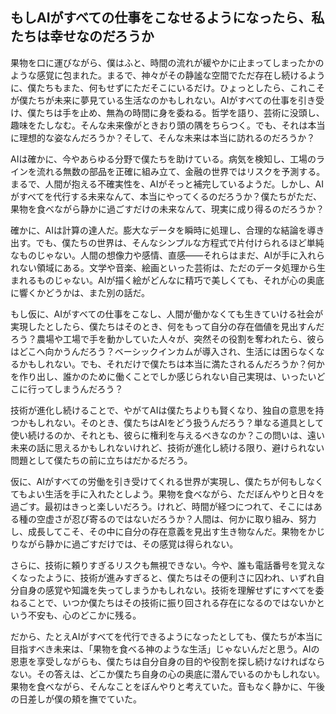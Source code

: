 ## もしAIがすべての仕事をこなせるようになったら、私たちは幸せなのだろうか

果物を口に運びながら、僕はふと、時間の流れが緩やかに止まってしまったかのような感覚に包まれた。まるで、神々がその静謐な空間でただ存在し続けるように、僕たちもまた、何もせずにただそこにいるだけ。ひょっとしたら、これこそが僕たちが未来に夢見ている生活なのかもしれない。AIがすべての仕事を引き受け、僕たちは手を止め、無為の時間に身を委ねる。哲学を語り、芸術に没頭し、趣味をたしなむ。そんな未来像がときおり頭の隅をちらつく。でも、それは本当に理想的な姿なんだろうか？そして、そんな未来は本当に訪れるのだろうか？

AIは確かに、今やあらゆる分野で僕たちを助けている。病気を検知し、工場のラインを流れる無数の部品を正確に組み立て、金融の世界ではリスクを予測する。まるで、人間が抱える不確実性を、AIがそっと補完しているようだ。しかし、AIがすべてを代行する未来なんて、本当にやってくるのだろうか？僕たちがただ、果物を食べながら静かに過ごすだけの未来なんて、現実に成り得るのだろうか？

確かに、AIは計算の達人だ。膨大なデータを瞬時に処理し、合理的な結論を導き出す。でも、僕たちの世界は、そんなシンプルな方程式で片付けられるほど単純なものじゃない。人間の想像力や感情、直感——それらはまだ、AIが手に入れられない領域にある。文学や音楽、絵画といった芸術は、ただのデータ処理から生まれるものじゃない。AIが描く絵がどんなに精巧で美しくても、それが心の奥底に響くかどうかは、また別の話だ。

もし仮に、AIがすべての仕事をこなし、人間が働かなくても生きていける社会が実現したとしたら、僕たちはそのとき、何をもって自分の存在価値を見出すんだろう？農場や工場で手を動かしていた人々が、突然その役割を奪われたら、彼らはどこへ向かうんだろう？ベーシックインカムが導入され、生活には困らなくなるかもしれない。でも、それだけで僕たちは本当に満たされるんだろうか？何かを作り出し、誰かのために働くことでしか感じられない自己実現は、いったいどこに行ってしまうんだろう？

技術が進化し続けることで、やがてAIは僕たちよりも賢くなり、独自の意思を持つかもしれない。そのとき、僕たちはAIをどう扱うんだろう？単なる道具として使い続けるのか、それとも、彼らに権利を与えるべきなのか？この問いは、遠い未来の話に思えるかもしれないけれど、技術が進化し続ける限り、避けられない問題として僕たちの前に立ちはだかるだろう。

仮に、AIがすべての労働を引き受けてくれる世界が実現し、僕たちが何もしなくてもよい生活を手に入れたとしよう。果物を食べながら、ただぼんやりと日々を過ごす。最初はきっと楽しいだろう。けれど、時間が経つにつれて、そこにはある種の空虚さが忍び寄るのではないだろうか？人間は、何かに取り組み、努力し、成長してこそ、その中に自分の存在意義を見出す生き物なんだ。果物をかじりながら静かに過ごすだけでは、その感覚は得られない。

さらに、技術に頼りすぎるリスクも無視できない。今や、誰も電話番号を覚えなくなったように、技術が進みすぎると、僕たちはその便利さに囚われ、いずれ自分自身の感覚や知識を失ってしまうかもしれない。技術を理解せずにすべてを委ねることで、いつか僕たちはその技術に振り回される存在になるのではないかという不安も、心のどこかに残る。

だから、たとえAIがすべてを代行できるようになったとしても、僕たちが本当に目指すべき未来は、「果物を食べる神のような生活」じゃないんだと思う。AIの恩恵を享受しながらも、僕たちは自分自身の目的や役割を探し続けなければならない。その答えは、どこか僕たち自身の心の奥底に潜んでいるのかもしれない。果物を食べながら、そんなことをぼんやりと考えていた。音もなく静かに、午後の日差しが僕の頬を撫でていた。